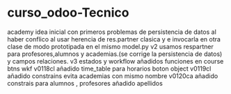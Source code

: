 
# curso_odoo-Tecnico
academy idea inicial con primeros problemas de persistencia de datos al haber conflico al usar herencia de res.partner clasica y e invocarla en otra clase de modo prototipada en el mismo model.py
v2 usamos respartner para profesores,alumnos y academias.(se corrige la persistencia de datos) y campos relaciones.
v3 estados y workflow añadidos funciones en course btns wkf
v0118cl añadido time_table para horarios boton object
v0119cl añadido constrains evita academias con mismo nombre
v0120ca añadido constrais para alumnos , profesores añadido apellidos 
